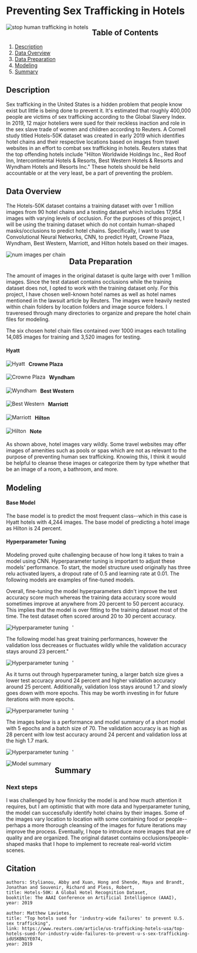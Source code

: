 # Preventing Sex Trafficking in Hotels

<img src="readme_imgs/hospitality.jpg"
     alt="stop human trafficking in hotels"
     style="float: left; margin-right: 10px;" />

## Table of Contents
1. [Description](#description)
2. [Data Overview](#DataOverview)
3. [Data Preparation](#DataPreparation)
4. [Modeling](#Modeling)
5. [Summary](#Summary)

## Description <a name="description"></a>
Sex trafficking in the United States is a hidden problem that people know exist but little is being done to prevent it. It's estimated that roughly 400,000 people are victims of sex trafficking according to the Global Slavery Index. In 2019, 12 major hoteliers were sued for their reckless inaction and role in the sex slave trade of women and children according to Reuters. A Cornell study titled Hotels-50K dataset was created in early 2019 which identifies hotel chains and their respective locations based on images from travel websites in an effort to combat sex trafficking in hotels. Reuters states that the top offending hotels include "Hilton Worldwide Holdings Inc., Red Roof Inn, Intercontinental Hotels & Resorts, Best Western Hotels & Resorts and Wyndham Hotels and Resorts Inc." These hotels should be held accountable or at the very least, be a part of preventing the problem.

## Data Overview <a name="DataOverview"></a>
The Hotels-50K dataset contains a training dataset with over 1 million images from 90 hotel chains and a testing dataset which includes 17,954 images with varying levels of occlusion. For the purposes of this project, I will be using the training dataset which do not contain human-shaped masks/occlusions to predict hotel chains. Specifically, I want to use Convolutional Neural Networks, CNN, to predict Hyatt, Crowne Plaza, Wyndham, Best Western, Marriott, and Hilton hotels based on their images.


<img src="readme_imgs/Num_images.png"
     alt="num images per chain"
     style="float: left; margin-right: 10px;" />

## Data Preparation <a name="DataPreparation"></a>
The amount of images in the original dataset is quite large with over 1 million images. Since the test dataset contains occlusions while the training dataset does not, I opted to work with the training dataset only. For this project, I have chosen well-known hotel names as well as hotel names mentioned in the lawsuit article by Reuters. The images were heavily nested within chain folders by location folders and image source folders. I traveresed through many directories to organize and prepare the hotel chain files for modeling.

The six chosen hotel chain files contained over 1000 images each totalling 14,085 images for training and 3,520 images for testing.

#### Hyatt
<img src="readme_imgs/Hyatt.png"
     alt="Hyatt"
     style="float: left; margin-right: 10px;" />
#### Crowne Plaza
<img src="readme_imgs/Crown_Plaza.png"
     alt="Crowne Plaza"
     style="float: left; margin-right: 10px;" />
#### Wyndham
<img src="readme_imgs/Wyndham.png"
     alt="Wyndham"
     style="float: left; margin-right: 10px;" />
#### Best Western
<img src="readme_imgs/Best_Western.png"
     alt="Best Western"
     style="float: left; margin-right: 10px;" />
#### Marriott
<img src="readme_imgs/Marriott.png"
     alt="Marriott"
     style="float: left; margin-right: 10px;" />
#### Hilton
<img src="readme_imgs/Hilton.png"
     alt="Hilton"
     style="float: left; margin-right: 10px;" />
     
#### Note
As shown above, hotel images vary wildly. Some travel websites may offer images of amenities such as pools or spas which are not as relevant to the purpose of preventing human sex trafficking. Knowing this, I think it would be helpful to cleanse these images or categorize them by type whether that be an image of a room, a bathroom, and more.


## Modeling <a name="Modeling"></a>

#### Base Model
The base model is to predict the most frequent class--which in this case is Hyatt hotels with 4,244 images. The base model of predicting a hotel image as Hilton is 24 percent.

#### Hyperparameter Tuning
Modeling proved quite challenging because of how long it takes to train a model using CNN. Hyperparameter tuning is important to adjust these models' performance. To start, the model structure used originally has three relu activated layers, a dropout rate of 0.5 and learning rate at 0.01. The following models are examples of fine-tuned models.

Overall, fine-tuning the model hyperparameters didn't improve the test accuracy score much whereas the training data accuracy score would sometimes improve at anywhere from 20 percent to 50 percent accuracy. This implies that the model is over fitting to the training dataset most of the time. The test dataset often scored around 20 to 30 percent accuracy.

<img src="readme_imgs/Hyperparameter_Tuning.png"
     alt="Hyperparameter tuning"
     style="float: left; margin-right: 10px;" />'
     
The following model has great training performances, however the validation loss decreases or fluctuates wildly while the validation accuracy stays around 23 percent."  

<img src="readme_imgs/mod3.png"
     alt="Hyperparameter tuning"
     style="float: left; margin-right: 10px;" />'

As it turns out through hyperparameter tuning, a larger batch size gives a lower test accuracy around 24 percent and higher validation accuracy around 25 percent. Additionally, validation loss stays around 1.7 and slowly goes down with more epochs. This may be worth investing in for future iterations with more epochs.

<img src="readme_imgs/mod4.png"
     alt="Hyperparameter tuning"
     style="float: left; margin-right: 10px;" />'

The images below is a performance and model summary of a short model with 5 epochs and a batch size of 70. The validation accuracy is as high as 28 percent with low test accuracy around 24 percent and validation loss at the high 1.7 mark. 

<img src="readme_imgs/mod5.png"
     alt="Hyperparameter tuning"
     style="float: left; margin-right: 10px;" />'

<img src="readme_imgs/Model_Summary.png"
     alt="Model summary"
     style="float: left; margin-right: 10px;" />
     

## Summary <a name="Summary"></a>
### Next steps
I was challenged by how finnicky the model is and how much attention it requires, but I am optimistic that with more data and hyperparameter tuning, the model can successfully identify hotel chains by their images. Some of the images vary location to location with some containing food or people--perhaps a more thorough cleansing of the images for future iterations may improve the process. Eventually, I hope to introduce more images that are of quality and are organized. The original dataset contains occlusions/people-shaped masks that I hope to implement to recreate real-world victim scenes.

## Citation

```
authors: Stylianou, Abby and Xuan, Hong and Shende, Maya and Brandt, Jonathan and Souvenir, Richard and Pless, Robert,
title: Hotels-50K: A Global Hotel Recognition Dataset,
booktitle: The AAAI Conference on Artificial Intelligence (AAAI),
year: 2019

author: Matthew Lavietes,
title: "Top hotels sued for 'industry-wide failures' to prevent U.S. sex trafficking",
link: https://www.reuters.com/article/us-trafficking-hotels-usa/top-hotels-sued-for-industry-wide-failures-to-prevent-u-s-sex-trafficking-idUSKBN1YE074,
year: 2019
```

